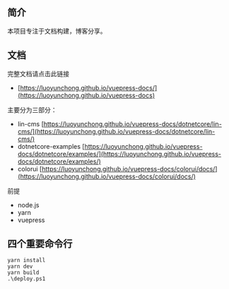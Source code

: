 ## 简介
本项目专注于文档构建，博客分享。

## 文档
完整文档请点击此链接 
- [https://luoyunchong.github.io/vuepress-docs/](https://luoyunchong.github.io/vuepress-docs)


主要分为三部分：
- lin-cms  [https://luoyunchong.github.io/vuepress-docs/dotnetcore/lin-cms/](https://luoyunchong.github.io/vuepress-docs/dotnetcore/lin-cms/) 
- dotnetcore-examples  [https://luoyunchong.github.io/vuepress-docs/dotnetcore/examples/](https://luoyunchong.github.io/vuepress-docs/dotnetcore/examples/) 
- colorui [https://luoyunchong.github.io/vuepress-docs/colorui/docs/](https://luoyunchong.github.io/vuepress-docs/colorui/docs/)

前提
- node.js
- yarn 
- vuepress 

## 四个重要命令行
```
yarn install
yarn dev
yarn build 
.\deploy.ps1
```
